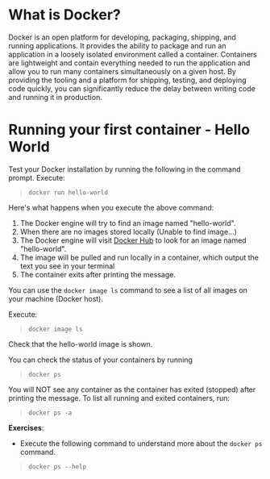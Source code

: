 # What is Docker?

Docker is an open platform for developing, packaging, shipping, and running applications. It provides the ability to package and run an application in a loosely isolated environment called a container. Containers are lightweight and contain everything needed to run the application and allow you to run many containers simultaneously on a given host. By providing the tooling and a platform for shipping, testing, and deploying code quickly, you can significantly reduce the delay between writing code and running it in production.

# Running your first container - Hello World 

Test your Docker installation by running the following in the command prompt. Execute:

> `docker run hello-world`

Here's what happens when you execute the above command:
1. The Docker engine will try to find an image named "hello-world". 
2. When there are no images stored locally (Unable to find image...)
3. The Docker engine will visit [Docker Hub](https://hub.docker.com/) to look for an image named "hello-world".
4. The image will be pulled and run locally in a container, which output the text you see in your terminal
5. The container exits after printing the message.

You can use the `docker image ls` command to see a list of all images on your machine (Docker host). 

Execute: 

> `docker image ls`

Check that the hello-world image is shown.

You can check the status of your containers by running

> `docker ps`

You will NOT see any container as the container has exited (stopped) after printing the message. 
To list all running and exited containers, run:

> `docker ps -a`

**Exercises**: 
* Execute the following command to understand more about the `docker ps` command.
> `docker ps --help`
